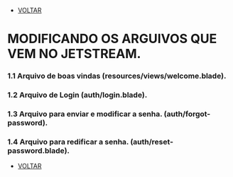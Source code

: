 - [VOLTAR](documentatian.md)
# MODIFICANDO OS ARGUIVOS QUE VEM NO JETSTREAM.

### 1.1 Arquivo de boas vindas (resources/views/welcome.blade).
### 1.2 Arquivo de Login (auth/login.blade).
### 1.3 Arquivo para enviar e modificar a senha. (auth/forgot-password).
### 1.4 Arquivo para redificar a senha. (auth/reset-password.blade).

- [VOLTAR](documentatian.md)